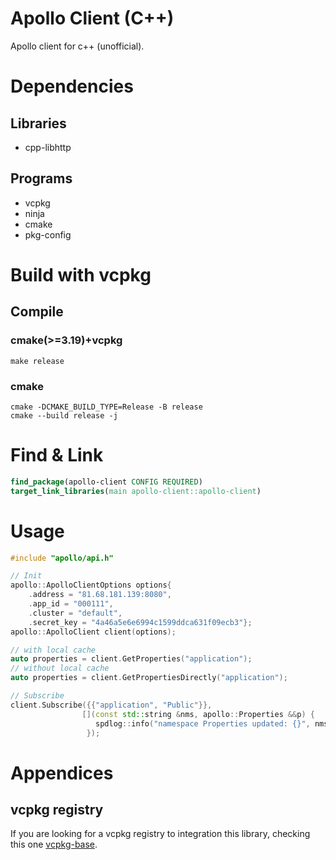 # Apollo Client (C++)

Apollo client for c++ (unofficial).

# Dependencies

## Libraries

- cpp-libhttp

## Programs

- vcpkg
- ninja
- cmake
- pkg-config

# Build with vcpkg

## Compile

### cmake(>=3.19)+vcpkg

```shell
make release
```

### cmake

```shell
cmake -DCMAKE_BUILD_TYPE=Release -B release
cmake --build release -j
```

# Find & Link

```cmake
find_package(apollo-client CONFIG REQUIRED)
target_link_libraries(main apollo-client::apollo-client)
```

# Usage

```c++
#include "apollo/api.h"

// Init
apollo::ApolloClientOptions options{
    .address = "81.68.181.139:8080",
    .app_id = "000111",
    .cluster = "default",
    .secret_key = "4a46a5e6e6994c1599ddca631f09ecb3"};
apollo::ApolloClient client(options);

// with local cache
auto properties = client.GetProperties("application");
// without local cache
auto properties = client.GetPropertiesDirectly("application");

// Subscribe
client.Subscribe({{"application", "Public"}},
                [](const std::string &nms, apollo::Properties &&p) {
                   spdlog::info("namespace Properties updated: {}", nms);
                 });

```

# Appendices

## vcpkg registry

If you are looking for a vcpkg registry to integration this library, checking this one [vcpkg-base](https://github.com/sunzhenkai/vcpkg-base).
